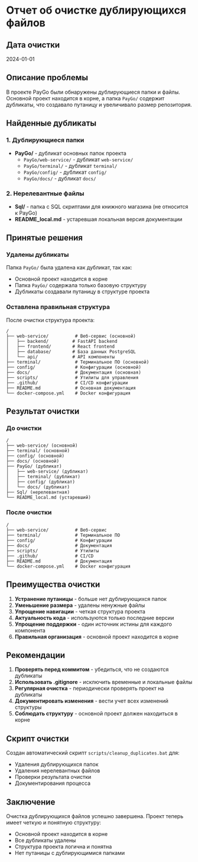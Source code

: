 # Отчет об очистке дублирующихся файлов

## Дата очистки
2024-01-01

## Описание проблемы
В проекте PayGo были обнаружены дублирующиеся папки и файлы. Основной проект находится в корне, а папка `PayGo/` содержит дубликаты, что создавало путаницу и увеличивало размер репозитория.

## Найденные дубликаты

### 1. Дублирующиеся папки
- **PayGo/** - дубликат основных папок проекта
  - `PayGo/web-service/` - дубликат `web-service/`
  - `PayGo/terminal/` - дубликат `terminal/`
  - `PayGo/config/` - дубликат `config/`
  - `PayGo/docs/` - дубликат `docs/`

### 2. Нерелевантные файлы
- **Sql/** - папка с SQL скриптами для книжного магазина (не относится к PayGo)
- **README_local.md** - устаревшая локальная версия документации

## Принятые решения

### Удалены дубликаты
Папка `PayGo/` была удалена как дубликат, так как:
- Основной проект находится в корне
- Папка `PayGo/` содержала только базовую структуру
- Дубликаты создавали путаницу в структуре проекта

### Оставлена правильная структура
После очистки структура проекта:
```
/
├── web-service/          # Веб-сервис (основной)
│   ├── backend/         # FastAPI backend
│   ├── frontend/        # React frontend
│   ├── database/        # База данных PostgreSQL
│   └── api/             # API компоненты
├── terminal/             # Терминальное ПО (основной)
├── config/               # Конфигурации (основной)
├── docs/                 # Документация (основная)
├── scripts/              # Утилиты для управления
├── .github/              # CI/CD конфигурации
├── README.md             # Основная документация
└── docker-compose.yml    # Docker конфигурация
```

## Результат очистки

### До очистки
```
/
├── web-service/ (основной)
├── terminal/ (основной)
├── config/ (основной)
├── docs/ (основной)
├── PayGo/ (дубликат)
│   ├── web-service/ (дубликат)
│   ├── terminal/ (дубликат)
│   ├── config/ (дубликат)
│   └── docs/ (дубликат)
├── Sql/ (нерелевантная)
└── README_local.md (устаревший)
```

### После очистки
```
/
├── web-service/          # Веб-сервис
├── terminal/             # Терминальное ПО
├── config/               # Конфигурации
├── docs/                 # Документация
├── scripts/              # Утилиты
├── .github/              # CI/CD
├── README.md             # Документация
└── docker-compose.yml    # Docker конфигурация
```

## Преимущества очистки

1. **Устранение путаницы** - больше нет дублирующихся папок
2. **Уменьшение размера** - удалены ненужные файлы
3. **Упрощение навигации** - четкая структура проекта
4. **Актуальность кода** - используются только последние версии
5. **Упрощение поддержки** - один источник истины для каждого компонента
6. **Правильная организация** - основной проект находится в корне

## Рекомендации

1. **Проверять перед коммитом** - убедиться, что не создаются дубликаты
2. **Использовать .gitignore** - исключить временные и локальные файлы
3. **Регулярная очистка** - периодически проверять проект на дубликаты
4. **Документировать изменения** - вести учет всех изменений структуры
5. **Соблюдать структуру** - основной проект должен находиться в корне

## Скрипт очистки

Создан автоматический скрипт `scripts/cleanup_duplicates.bat` для:
- Удаления дублирующихся папок
- Удаления нерелевантных файлов
- Проверки результата очистки
- Документирования процесса

## Заключение

Очистка дублирующихся файлов успешно завершена. Проект теперь имеет четкую и понятную структуру:
- Основной проект находится в корне
- Все дубликаты удалены
- Структура проекта логична и понятна
- Нет путаницы с дублирующимися папками
